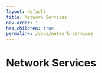 ```yaml
---
layout: default
title: Network Services
nav-order: 1
has_children: true
permalink: /docs/network-services
---
```


# Network Services
